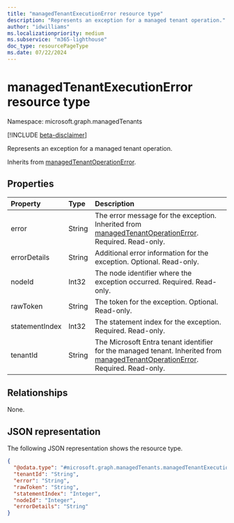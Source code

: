 ```yaml
---
title: "managedTenantExecutionError resource type"
description: "Represents an exception for a managed tenant operation."
author: "idwilliams"
ms.localizationpriority: medium
ms.subservice: "m365-lighthouse"
doc_type: resourcePageType
ms.date: 07/22/2024
---
```


# managedTenantExecutionError resource type

Namespace: microsoft.graph.managedTenants

[!INCLUDE [beta-disclaimer](../../includes/beta-disclaimer.md)]

Represents an exception for a managed tenant operation.

Inherits from [managedTenantOperationError](../resources/managedtenants-managedtenantoperationerror.md).

## Properties
|Property|Type|Description|
|:---|:---|:---|
|error|String|The error message for the exception. Inherited from [managedTenantOperationError](../resources/managedtenants-managedtenantoperationerror.md). Required. Read-only.|
|errorDetails|String|Additional error information for the exception. Optional. Read-only.|
|nodeId|Int32|The node identifier where the exception occurred. Required. Read-only.|
|rawToken|String|The token for the exception. Optional. Read-only.|
|statementIndex|Int32|The statement index for the exception. Required. Read-only.|
|tenantId|String|The Microsoft Entra tenant identifier for the managed tenant. Inherited from [managedTenantOperationError](../resources/managedtenants-managedtenantoperationerror.md). Required. Read-only.|

## Relationships
None.

## JSON representation
The following JSON representation shows the resource type.
<!-- {
  "blockType": "resource",
  "@odata.type": "microsoft.graph.managedTenants.managedTenantExecutionError"
}
-->
``` json
{
  "@odata.type": "#microsoft.graph.managedTenants.managedTenantExecutionError",
  "tenantId": "String",
  "error": "String",
  "rawToken": "String",
  "statementIndex": "Integer",
  "nodeId": "Integer",
  "errorDetails": "String"
}
```

